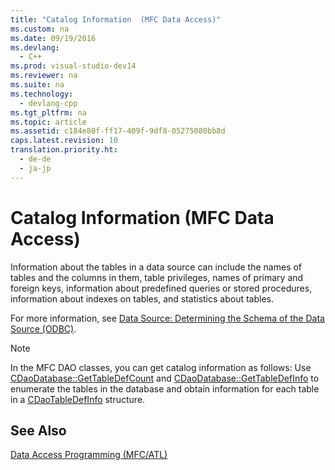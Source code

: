 ```yaml
---
title: "Catalog Information  (MFC Data Access)"
ms.custom: na
ms.date: 09/19/2016
ms.devlang: 
  - C++
ms.prod: visual-studio-dev14
ms.reviewer: na
ms.suite: na
ms.technology: 
  - devlang-cpp
ms.tgt_pltfrm: na
ms.topic: article
ms.assetid: c184e80f-ff17-409f-9df8-05275080bb8d
caps.latest.revision: 10
translation.priority.ht: 
  - de-de
  - ja-jp
---
```

# Catalog Information  (MFC Data Access)
Information about the tables in a data source can include the names of tables and the columns in them, table privileges, names of primary and foreign keys, information about predefined queries or stored procedures, information about indexes on tables, and statistics about tables.  
  
 For more information, see [Data Source: Determining the Schema of the Data Source (ODBC)](../vs140/Data-Source--Determining-the-Schema-of-the-Data-Source--ODBC-.md).  
  
> [!NOTE]
>  In the MFC DAO classes, you can get catalog information as follows: Use [CDaoDatabase::GetTableDefCount](../vs140/CDaoDatabase--GetTableDefCount.md) and [CDaoDatabase::GetTableDefInfo](../vs140/CDaoDatabase--GetTableDefInfo.md) to enumerate the tables in the database and obtain information for each table in a [CDaoTableDefInfo](../vs140/CDaoTableDefInfo-Structure.md) structure.  
  
## See Also  
 [Data Access Programming (MFC/ATL)](../vs140/Data-Access-Programming--MFC-ATL-.md)